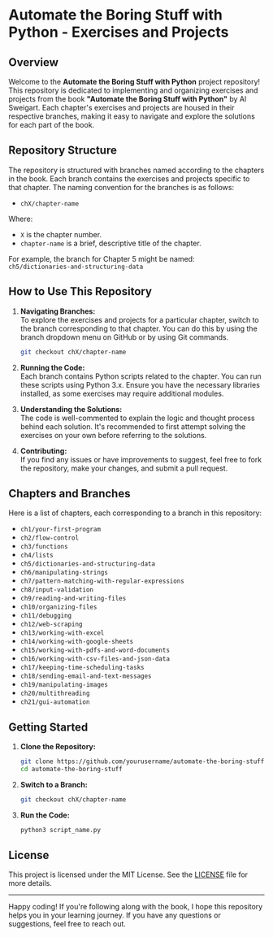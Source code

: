 # Automate the Boring Stuff with Python - Exercises and Projects

## Overview

Welcome to the **Automate the Boring Stuff with Python** project repository! This repository is dedicated to implementing and organizing exercises and projects from the book **"Automate the Boring Stuff with Python"** by Al Sweigart. Each chapter's exercises and projects are housed in their respective branches, making it easy to navigate and explore the solutions for each part of the book.

## Repository Structure

The repository is structured with branches named according to the chapters in the book. Each branch contains the exercises and projects specific to that chapter. The naming convention for the branches is as follows:

- `chX/chapter-name`

Where:
- `X` is the chapter number.
- `chapter-name` is a brief, descriptive title of the chapter.

For example, the branch for Chapter 5 might be named:  
`ch5/dictionaries-and-structuring-data`

## How to Use This Repository

1. **Navigating Branches:**  
   To explore the exercises and projects for a particular chapter, switch to the branch corresponding to that chapter. You can do this by using the branch dropdown menu on GitHub or by using Git commands.

   ```bash
   git checkout chX/chapter-name
   ```

2. **Running the Code:**  
   Each branch contains Python scripts related to the chapter. You can run these scripts using Python 3.x. Ensure you have the necessary libraries installed, as some exercises may require additional modules.

3. **Understanding the Solutions:**  
   The code is well-commented to explain the logic and thought process behind each solution. It's recommended to first attempt solving the exercises on your own before referring to the solutions.

4. **Contributing:**  
   If you find any issues or have improvements to suggest, feel free to fork the repository, make your changes, and submit a pull request.

## Chapters and Branches

Here is a list of chapters, each corresponding to a branch in this repository:

- `ch1/your-first-program`
- `ch2/flow-control`
- `ch3/functions`
- `ch4/lists`
- `ch5/dictionaries-and-structuring-data`
- `ch6/manipulating-strings`
- `ch7/pattern-matching-with-regular-expressions`
- `ch8/input-validation`
- `ch9/reading-and-writing-files`
- `ch10/organizing-files`
- `ch11/debugging`
- `ch12/web-scraping`
- `ch13/working-with-excel`
- `ch14/working-with-google-sheets`
- `ch15/working-with-pdfs-and-word-documents`
- `ch16/working-with-csv-files-and-json-data`
- `ch17/keeping-time-scheduling-tasks`
- `ch18/sending-email-and-text-messages`
- `ch19/manipulating-images`
- `ch20/multithreading`
- `ch21/gui-automation`

## Getting Started

1. **Clone the Repository:**

   ```bash
   git clone https://github.com/yourusername/automate-the-boring-stuff.git
   cd automate-the-boring-stuff
   ```

2. **Switch to a Branch:**

   ```bash
   git checkout chX/chapter-name
   ```

3. **Run the Code:**

   ```bash
   python3 script_name.py
   ```

## License

This project is licensed under the MIT License. See the [LICENSE](LICENSE) file for more details.

---

Happy coding! If you're following along with the book, I hope this repository helps you in your learning journey. If you have any questions or suggestions, feel free to reach out.
